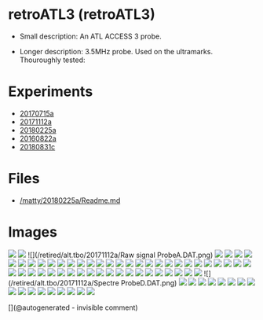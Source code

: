 # retroATL3 (retroATL3)

* Small description: An ATL ACCESS 3 probe.

* Longer description: 3.5MHz probe. Used on the ultramarks. Thouroughly tested:

# Experiments

* [20170715a](/include/experiments/auto/20170715a.md)
* [20171112a](/include/experiments/auto/20171112a.md)
* [20180225a](/include/experiments/auto/20180225a.md)
* [20160822a](/include/experiments/auto/20160822a.md)
* [20180831c](/include/experiments/auto/20180831c.md)


# Files

* [/matty/20180225a/Readme.md](/matty/20180225a/Readme.md)


# Images

![](/retired/alt.tbo/20171112a/ImagesIn_ProbeD.jpg)
![](/retired/alt.tbo/20171112a/ImagesIn_ProbeB.jpg)
![](/retired/alt.tbo/20171112a/Raw signal ProbeA.DAT.png)
![](/matty/20180831c/images/Spectrum_20180831c-6.jpg)
![](/retired/alt.tbo/20171112a/Spectre_NewProbe.DAT.png)
![](/matty/20180831c/images/Spectrum_20180831c-2.jpg)
![](/retroATL3/software/data/20160720-083810-Signal-bitscope-DATA.log-raw.png)
![](/retroATL3/data/20170702_181426.jpg)
![](/matty/20180831c/images/2DArray_20180831c-2.jpg)
![](/retroATL3/software/data/20160721-100523-Signal-bitscope-DATA.log-raw.png)
![](/retired/alt.tbo/20171112a/Unpacking_ProbeC.jpg)
![](/matty/20180831c/images/2DArray_20180831c-6.jpg)
![](/retroATL3/images/pic.jpg)
![](/matty/20180831c/images/2DArray_20180831c-5.jpg)
![](/retroATL3/images/ICsInHead/20170520_133326.jpg)
![](/elmo/data/Imgs/probeX.png)
![](/retired/alt.tbo/20171112a/Spectre_ProbeA.DAT.png)
![](/retired/alt.tbo/20171112a/Raw_signal_NewProbe.DAT.png)
![](/retired/alt.tbo/20171112a/Raw_signal_ProbeC.DAT.png)
![](/retired/alt.tbo/20171112a/Spectre_ProbeB.DAT.png)
![](/retroATL3/images/TEK0005.JPG)
![](/retired/alt.tbo/20171112a/Unpacking_ProbeD.jpg)
![](/retroATL3/images/DSC_0725.JPG)
![](/matty/20180831c/images/Spectrum_20180831c-4.jpg)
![](/retroATL3/images/ICsInHead/20170520_133239.jpg)
![](/retroATL3/images/encoder.png)
![](/retroATL3/images/ICsInHead/20170520_133333.jpg)
![](/matty/20180831c/images/Spectrum_20180831c-7.jpg)
![](/retired/alt.tbo/20171112a/Unpacking_ProbeA.jpg)
![](/matty/20180831c/images/Spectrum_20180831c-1.jpg)
![](/retroATL3/images/ICsInHead/violet.JPG)
![](/matty/20180225a/probe.jpg)
![](/retroATL3/images/ICsInHead/20170520_132702.jpg)
![](/retroATL3/images/ICsInHead/20170520_132727.jpg)
![](/elmo/images/20170717_210209.jpg)
![](/matty/20180831c/images/2DArray_20180831c-1.jpg)
![](/matty/20180831c/images/2DArray_20180831c-7.jpg)
![](/retroATL3/software/data/20160720-083810.png)
![](/include/20160822/20160822-205141-fft-all.png)
![](/retired/alt.tbo/20171112a/Unpacking_ProbeB.jpg)
![](/retired/alt.tbo/20171112a/ImagesIn_ProbeA.jpg)
![](/retroATL3/images/motor_pins.jpg)
![](/retired/alt.tbo/20171112a/Spectre_ProbeC.DAT.png)
![](/retroATL3/images/ICsInHead/20170520_134634.jpg)
![](/matty/20180831c/images/Spectrum_20180831c-5.jpg)
![](/matty/20180831c/images/Spectrum_20180831c-3.jpg)
![](/retroATL3/images/ICsInHead/vert.JPG)
![](/retroATL3/images/ICsInHead/20170520_133319.jpg)
![](/retroATL3/viewme.png)
![](/retroATL3/images/ICsInHead/20170520_132651.jpg)
![](/retroATL3/source/blocks.png)
![](/retroATL3/images/other_pins.jpg)
![](/retired/alt.tbo/20171112a/Spectre ProbeD.DAT.png)
![](/retroATL3/images/pins_a.png)
![](/retroATL3/images/ICsInHead/20170520_132639.jpg)
![](/matty/20180831c/images/2DArray_20180831c-3.jpg)
![](/retroATL3/images/pins.png)
![](/retroATL3/software/data/20160721-100523.png)
![](/retroATL3/images/ICsInHead/orange.JPG)
![](/elmo/data/Imgs/pic_probeX.data.jpg)
![](/retired/alt.tbo/20171112a/ImagesIn_ProbeC.jpg)
![](/matty/20180225a/IMG_20180225_184226.jpg)
![](/retroATL3/software/data/20160720-083810-Signal-bitscope-DATA.log-sorted.png)
![](/elmo/data/Imgs/Processing_probeX.data.jpg)
![](/retroATL3/images/DSC_0723.JPG)
![](/elmo/data/Imgs/map_probeX.data.jpg)
![](/matty/20180831c/images/2DArray_20180831c-4.jpg)
![](/retired/alt.tbo/20171112a/Raw_signal_ProbeB.DAT.png)
![](/retired/alt.tbo/20171112a/Unpacking_NewProbe.jpg)
![](/retired/alt.tbo/20171112a/Raw_signal_ProbeD.DAT.png)




[](@autogenerated - invisible comment)